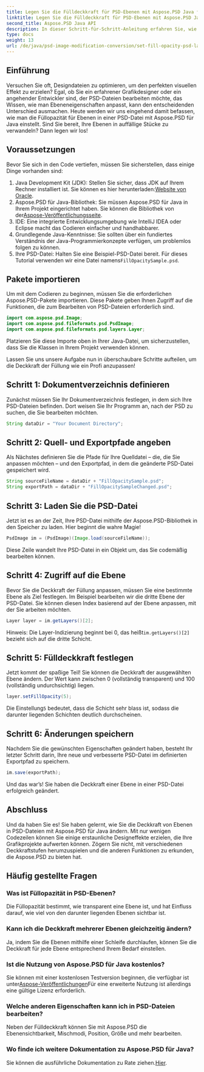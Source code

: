 ```yaml
---
title: Legen Sie die Fülldeckkraft für PSD-Ebenen mit Aspose.PSD Java fest
linktitle: Legen Sie die Fülldeckkraft für PSD-Ebenen mit Aspose.PSD Java fest
second_title: Aspose.PSD Java API
description: In dieser Schritt-für-Schritt-Anleitung erfahren Sie, wie Sie mit Aspose.PSD für Java die Deckkraft von PSD-Ebenen festlegen. Verbessern Sie Ihre Grafikdesignprojekte effizient.
type: docs
weight: 13
url: /de/java/psd-image-modification-conversion/set-fill-opacity-psd-layers/
---
```

## Einführung
Versuchen Sie oft, Designdateien zu optimieren, um den perfekten visuellen Effekt zu erzielen? Egal, ob Sie ein erfahrener Grafikdesigner oder ein angehender Entwickler sind, der PSD-Dateien bearbeiten möchte, das Wissen, wie man Ebeneneigenschaften anpasst, kann den entscheidenden Unterschied ausmachen. Heute werden wir uns eingehend damit befassen, wie man die Füllopazität für Ebenen in einer PSD-Datei mit Aspose.PSD für Java einstellt. Sind Sie bereit, Ihre Ebenen in auffällige Stücke zu verwandeln? Dann legen wir los!
## Voraussetzungen
Bevor Sie sich in den Code vertiefen, müssen Sie sicherstellen, dass einige Dinge vorhanden sind:
1.  Java Development Kit (JDK): Stellen Sie sicher, dass JDK auf Ihrem Rechner installiert ist. Sie können es hier herunterladen:[Website von Oracle](https://www.oracle.com/java/technologies/javase-downloads.html).
2.  Aspose.PSD für Java-Bibliothek: Sie müssen Aspose.PSD für Java in Ihrem Projekt eingerichtet haben. Sie können die Bibliothek von der[Aspose-Veröffentlichungsseite](https://releases.aspose.com/psd/java/).
3. IDE: Eine integrierte Entwicklungsumgebung wie IntelliJ IDEA oder Eclipse macht das Codieren einfacher und handhabbarer.
4. Grundlegende Java-Kenntnisse: Sie sollten über ein fundiertes Verständnis der Java-Programmierkonzepte verfügen, um problemlos folgen zu können.
5.  Ihre PSD-Datei: Halten Sie eine Beispiel-PSD-Datei bereit. Für dieses Tutorial verwenden wir eine Datei namens`FillOpacitySample.psd`.
## Pakete importieren
Um mit dem Codieren zu beginnen, müssen Sie die erforderlichen Aspose.PSD-Pakete importieren. Diese Pakete geben Ihnen Zugriff auf die Funktionen, die zum Bearbeiten von PSD-Dateien erforderlich sind.
```java
import com.aspose.psd.Image;
import com.aspose.psd.fileformats.psd.PsdImage;
import com.aspose.psd.fileformats.psd.layers.Layer;
```
Platzieren Sie diese Importe oben in Ihrer Java-Datei, um sicherzustellen, dass Sie die Klassen in Ihrem Projekt verwenden können.

Lassen Sie uns unsere Aufgabe nun in überschaubare Schritte aufteilen, um die Deckkraft der Füllung wie ein Profi anzupassen!
## Schritt 1: Dokumentverzeichnis definieren
Zunächst müssen Sie Ihr Dokumentverzeichnis festlegen, in dem sich Ihre PSD-Dateien befinden. Dort weisen Sie Ihr Programm an, nach der PSD zu suchen, die Sie bearbeiten möchten.
```java
String dataDir = "Your Document Directory";
```
## Schritt 2: Quell- und Exportpfade angeben
Als Nächstes definieren Sie die Pfade für Ihre Quelldatei – die, die Sie anpassen möchten – und den Exportpfad, in dem die geänderte PSD-Datei gespeichert wird.
```java
String sourceFileName = dataDir + "FillOpacitySample.psd";
String exportPath = dataDir + "FillOpacitySampleChanged.psd";
```
## Schritt 3: Laden Sie die PSD-Datei
Jetzt ist es an der Zeit, Ihre PSD-Datei mithilfe der Aspose.PSD-Bibliothek in den Speicher zu laden. Hier beginnt die wahre Magie!
```java
PsdImage im = (PsdImage)(Image.load(sourceFileName));
```
Diese Zeile wandelt Ihre PSD-Datei in ein Objekt um, das Sie codemäßig bearbeiten können.
## Schritt 4: Zugriff auf die Ebene
Bevor Sie die Deckkraft der Füllung anpassen, müssen Sie eine bestimmte Ebene als Ziel festlegen. Im Beispiel bearbeiten wir die dritte Ebene der PSD-Datei. Sie können diesen Index basierend auf der Ebene anpassen, mit der Sie arbeiten möchten.
```java
Layer layer = im.getLayers()[2];
```
 Hinweis: Die Layer-Indizierung beginnt bei 0, das heißt`im.getLayers()[2]` bezieht sich auf die dritte Schicht.
## Schritt 5: Fülldeckkraft festlegen
Jetzt kommt der spaßige Teil! Sie können die Deckkraft der ausgewählten Ebene ändern. Der Wert kann zwischen 0 (vollständig transparent) und 100 (vollständig undurchsichtig) liegen.
```java
layer.setFillOpacity(5);
```
 Die Einstellung`5` bedeutet, dass die Schicht sehr blass ist, sodass die darunter liegenden Schichten deutlich durchscheinen.
## Schritt 6: Änderungen speichern
Nachdem Sie die gewünschten Eigenschaften geändert haben, besteht Ihr letzter Schritt darin, Ihre neue und verbesserte PSD-Datei im definierten Exportpfad zu speichern.
```java
im.save(exportPath);
```
Und das war’s! Sie haben die Deckkraft einer Ebene in einer PSD-Datei erfolgreich geändert.
## Abschluss
Und da haben Sie es! Sie haben gelernt, wie Sie die Deckkraft von Ebenen in PSD-Dateien mit Aspose.PSD für Java ändern. Mit nur wenigen Codezeilen können Sie einige erstaunliche Designeffekte erzielen, die Ihre Grafikprojekte aufwerten können. Zögern Sie nicht, mit verschiedenen Deckkraftstufen herumzuspielen und die anderen Funktionen zu erkunden, die Aspose.PSD zu bieten hat.
## Häufig gestellte Fragen
### Was ist Füllopazität in PSD-Ebenen?
Die Füllopazität bestimmt, wie transparent eine Ebene ist, und hat Einfluss darauf, wie viel von den darunter liegenden Ebenen sichtbar ist.
### Kann ich die Deckkraft mehrerer Ebenen gleichzeitig ändern?
Ja, indem Sie die Ebenen mithilfe einer Schleife durchlaufen, können Sie die Deckkraft für jede Ebene entsprechend Ihrem Bedarf einstellen.
### Ist die Nutzung von Aspose.PSD für Java kostenlos?
 Sie können mit einer kostenlosen Testversion beginnen, die verfügbar ist unter[Aspose-Veröffentlichungen](https://releases.aspose.com/)Für eine erweiterte Nutzung ist allerdings eine gültige Lizenz erforderlich.
### Welche anderen Eigenschaften kann ich in PSD-Dateien bearbeiten?
Neben der Fülldeckkraft können Sie mit Aspose.PSD die Ebenensichtbarkeit, Mischmodi, Position, Größe und mehr bearbeiten.
### Wo finde ich weitere Dokumentation zu Aspose.PSD für Java?
 Sie können die ausführliche Dokumentation zu Rate ziehen.[Hier](https://reference.aspose.com/psd/java/).